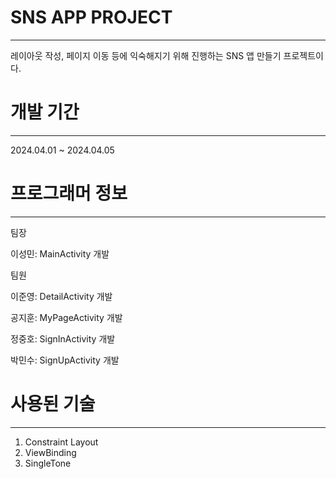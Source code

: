 # SNS APP PROJECT

---

레이아웃 작성, 페이지 이동 등에 익숙해지기 위해 진행하는 SNS 앱 만들기 프로젝트이다.

# 개발 기간

---

2024.04.01 ~ 2024.04.05


# 프로그래머 정보

---

팀장 

이성민: MainActivity 개발

팀원  

이준영: DetailActivity 개발

공지훈: MyPageActivity 개발

정중호: SignInActivity 개발

박민수: SignUpActivity 개발


# 사용된 기술

---

1. Constraint Layout
2. ViewBinding
3. SingleTone

